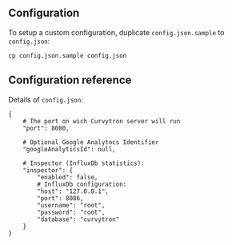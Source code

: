 ## Configuration

To setup a custom configuration, duplicate `config.json.sample` to `config.json`:

    cp config.json.sample config.json

## Configuration reference

Details of `config.json`:

```
{
    # The port on wich Curvytron server will run
    "port": 8080,

    # Optional Google Analytocs Identifier
    "googleAnalyticsId": null,

    # Inspector (InfluxDb statistics):
    "inspector": {
        "enabled": false,
        # InfluxDb configuration:
        "host": "127.0.0.1",
        "port": 8086,
        "username": "root",
        "password": "root",
        "database": "curvytron"
    }
}
```
